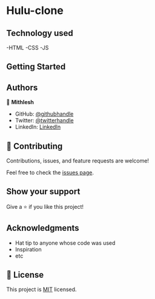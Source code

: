 
# Hulu-clone

## Technology used 
-HTML
-CSS
-JS

## Getting Started

## Authors

👤 **Mithlesh**

- GitHub: [@githubhandle](https://github.com/Mithi-code)
- Twitter: [@twitterhandle](https://twitter.com/LazyMithlesh)
- LinkedIn: [LinkedIn](https://linkedin.com/in/mithicode)


## 🤝 Contributing

Contributions, issues, and feature requests are welcome!

Feel free to check the [issues page](https://github.com/Mithi-code/hulu-clone/issues).

## Show your support

Give a ⭐️ if you like this project!

## Acknowledgments

- Hat tip to anyone whose code was used
- Inspiration
- etc

## 📝 License

This project is [MIT](./MIT.md) licensed.
